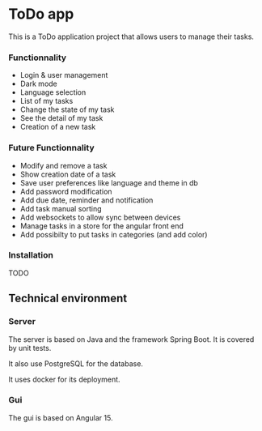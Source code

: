 # ToDo app
This is a ToDo application project that allows users to manage their tasks.

### Functionnality
- Login & user management
- Dark mode
- Language selection
- List of my tasks
- Change the state of my task
- See the detail of my task
- Creation of a new task

### Future Functionnality
- Modify and remove a task
- Show creation date of a task
- Save user preferences like language and theme in db
- Add password modification
- Add due date, reminder and notification
- Add task manual sorting
- Add websockets to allow sync between devices
- Manage tasks in a store for the angular front end
- Add possibilty to put tasks in categories (and add color)

### Installation
TODO

## Technical environment
### Server
The server is based on Java and the framework Spring Boot. It is covered by unit tests.

It also use PostgreSQL for the database.

It uses docker for its deployment.

### Gui
The gui is based on Angular 15.
